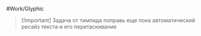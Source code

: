 #Work/Glyphic
> [!important] Задача от тимлида
> поправь еще пока автоматический ресайз текста и его перетаскивание